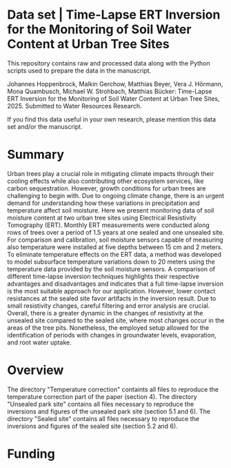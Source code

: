 # Data set | Time-Lapse ERT Inversion for the Monitoring of Soil Water Content at Urban Tree Sites 
This repository contains raw and processed data along with the Python scripts used to prepare the data in the manuscript.

Johannes Hoppenbrock,  Malkin Gerchow, Matthias Beyer, Vera J. Hörmann, Mona Quambusch, Michael W. Strohbach, Matthias Bücker: Time-Lapse ERT Inversion for the Monitoring of Soil Water Content at Urban Tree Sites, 2025.
Submitted to Water Resources Research.

If you find this data useful in your own research, please mention this data set and/or the manuscript.

# Summary
Urban trees play a crucial role in mitigating climate impacts through their cooling effects while also contributing other ecosystem services, like carbon sequestration. However, growth conditions for urban trees are challenging to begin with. Due to ongoing climate change, there is an urgent demand for understanding how these variations in precipitation and temperature affect soil moisture. Here we present monitoring data of soil moisture content at two urban tree sites using Electrical Resistivity Tomography (ERT). Monthly ERT measurements were conducted along rows of trees over a period of 1.5 years at one sealed and one unsealed site. For comparison and calibration, soil moisture sensors capable of measuring also temperature were installed at five depths between 15 cm and 2 meters. To eliminate temperature effects on the ERT data, a method was developed to model subsurface temperature variations down to 20 meters using the temperature data provided by the soil moisture sensors. A comparison of different time-lapse inversion techniques highlights their respective advantages and disadvantages and indicates that a full time-lapse inversion is the most suitable approach for our application. However, lower contact resistances at the sealed site favor artifacts in the inversion result. Due to small resistivity changes, careful filtering and error analysis are crucial. Overall, there is a greater dynamic in the changes of resistivity at the unsealed site compared to the sealed site, where most changes occur in the areas of the tree pits. Nonetheless, the employed setup allowed for the identification of periods with changes in groundwater levels, evaporation, and root water uptake.  
# Overview

The directory "Temperature correction" containts all files to reproduce the temperature correction part of the paper (section 4). The directory "Unsealed park site" contains all files necessary to reproduce the inversions and figures of the unsealed park site (section 5.1 and 6). The directory "Sealed site" contains all files necessary to reproduce the inversions and figures of the sealed site (section 5.2 and 6).

# Funding



